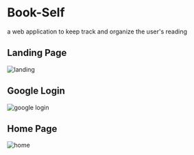 # Book-Self
a web application to keep track and organize the user's reading

## Landing Page
![landing](https://github.com/Yor-dan/book-self/assets/106906701/50d06478-40b1-43eb-b75c-fc3176e9a636)

## Google Login
![google login](https://github.com/Yor-dan/book-self/assets/106906701/4d2f4eee-67e1-4edd-be36-6173b289a698)

## Home Page
![home](https://github.com/Yor-dan/book-self/assets/106906701/2e229a4c-eca7-4c46-afc6-2c168b90b21f)
